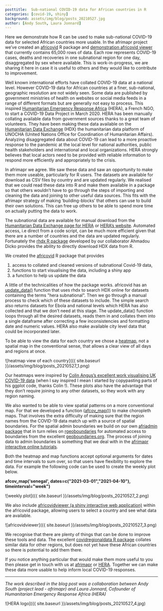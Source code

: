 ```yaml
---
posttitle:  Sub-national COVID-19 data for African countries in R
categories: [covid-19, shiny]
background: assets/img/blog/posts_20210527.jpg
author: [Andy South, Laura Jonnard]
---
```



Here we demonstrate how R can be used to make sub-national COVID-19 data for selected African countries more usable. In the afrimapr project we’ve created an [africovid](https://github.com/afrimapr/africovid) R package and [demonstration africovid viewer](https://andysouth.shinyapps.io/africovidviewer/) that currently contains 65,000 rows of data. Each row represents COVID-19 cases, deaths and recoveries in one subnational region for one day, disaggregated by sex where available. This is work-in-progress, we are sharing it here in case it is useful to others and they would like to contribute to improvement. 

Well known international efforts have collated COVID-19 data at a national level. However COVID-19 data for African countries at a finer, sub-national, geographic resolution are not widely seen. Some data are published by government ministries of health on websites or social media feeds in a range of different formats but are generally not easy to process. This inspired [Humanitarian Emergency Response Africa](https://hera-ngo.org/) (HERA), a French NGO, to start a COVID-19 Data Project in March 2020. HERA has been manually collating available data from government sources thanks to a great team of volunteers. They have been making these data available on the [Humanitarian Data Exchange](https://data.humdata.org/organization/hera-humanitarian-emergency-response-africa) (HDX) the humanitarian data platform of UNOCHA (United Nations Office for Coordination of Humanitarian Affairs). Analyzing disaggregated data about COVID-19 can lead to a more proactive response to the pandemic at the local level for national authorities, public health stakeholders and international and local organizations. HERA strongly believes that local actors need to be provided with reliable information to respond more efficiently and appropriately to the crisis. 

In afrimapr we agree. We saw these data and saw an opportunity to make them more useable, particularly for R users. The datasets are available for download as CSV files by country and are updated regularly. We realised that we could read these data into R and make them available in a package so that others wouldn’t have to go through the steps of importing and cleaning the data and joining to other useful data sources. This fits with the afrimapr strategy of making ‘building-blocks’ that others can use to build their own solutions. This can free up others to be able to spend more time on actually putting the data to work.

The subnational data are available for manual download from the [Humanitarian Data Exchange page for HERA](https://data.humdata.org/organization/hera-humanitarian-emergency-response-africa) or [HERA’s website](https://hera-ngo.org/resources). Automated access, i.e direct from a code script, can be much more efficient given that there are a number of countries and the data are updated regularly. Fortunately the [rhdx R package](https://github.com/dickoa/rhdx) developed by our collaborator Ahmadou Dicko provides the ability to directly download HDX data from R. 

We created the [africovid](https://github.com/afrimapr/africovid) R package that provides 
1. access to collated and cleaned versions of subnational Covid-19 data, 
2. functions to start visualising the data, including a shiny app 
3. a function to help us update the data 

A little of the technicalities of how the package works. africovid has an [update_data()](https://github.com/afrimapr/africovid/blob/master/R/update_data.r) function that uses rhdx to search HDX online for datasets containing the terms "hera subnational". Then we go through a manual process to check which of these datasets to include. The simple search also returns datasets for Ebola and national levels which HERA has also collected and that we don’t need at this stage. The update_data() function loops through all the desired datasets, reads them in and collates them into a single dataframe after correcting a few inconsistencies and formatting date and numeric values. HERA also make available city level data that could be incorporated later.

To be able to view the data for each country we chose a [heatmap](https://en.wikipedia.org/wiki/Heat_map), not a spatial map in the conventional sense, that allows a clear view of all days and regions at once.

![heatmap view of each country]({{ site.baseurl }}/assets/img/blog/posts_20210527_1.png)

Our heatmaps were inspired by [Colin Angus’s excellent work visualising UK COVID-19 data](https://github.com/VictimOfMaths/COVID-19) (when I say inspired I mean I started by copypasting parts of his ggplot code, thanks Colin !). These plots also have the advantage that they don’t require joining to any other datasets, so they work with any region naming. 

We also wanted to be able to view spatial patterns on a more conventional map. For that we developed a function ([afcov_map()](https://github.com/afrimapr/africovid/blob/master/R/afcov_map.r)) to make choropleth maps. That involves the extra difficulty of making sure that the region names from the COVID-19 data match up with a source of spatial boundaries. For the spatial admin boundaries we build on our own [afriadmin package](https://github.com/afrimapr/afriadmin) that in turn relies on [rgeoboundaries](https://rdrr.io/github/dickoa/rgeoboundaries/) for automated access to boundaries from the excellent [geoboundaries.org](https://www.geoboundaries.org/). The process of joining data to admin boundaries is something that we deal with in the [afrimapr interactive online tutorials](https://afrimapr.github.io/afrimapr.website/blog/2021/interactive-tutorials-for-african-maps/). 

Both the heatmap and map functions accept optional arguments for dates and time intervals to sum over, so that users have flexibility to explore the data. For example the following code can be used to create the weekly plot below.

**afcov_map('senegal', dates=c("2021-03-01","2021-04-10"), timeinterval="week")**

![weekly plot]({{ site.baseurl }}/assets/img/blog/posts_20210527_2.png)


We also include [africovidviewer (a shiny interactive web application)](https://andysouth.shinyapps.io/africovidviewer/) within the africovid package, allowing users to select a country and see what data are available.  

![africovidviewer]({{ site.baseurl }}/assets/img/blog/posts_20210527_3.png)


We recognise that there are plenty of things that can be done to improve these tools and data. The excellent [covidregionaldata R package](https://epiforecasts.io/covidregionaldata/) collates similar data for other regions, but does not yet have these African countries so there is potential to add them there.

If you notice anything particular that would make them more useful to you then please get in touch with us at [afrimapr](https://afrimapr.github.io/afrimapr.website/get-involved/) or [HERA](mailto:org.hera@gmail.com). Together we can make these data more usable to help inform local COVID-19 responses.

--------------------------------------------------------------------------
_The work described in the blog post was a collaboration between Andy South (project lead - afrimapr) and Laura Jonnard, Cofounder of Humanitarian Emergency Response Africa (HERA)_

![HERA logo]({{ site.baseurl }}/assets/img/blog/posts_20210527_4.jpg)
